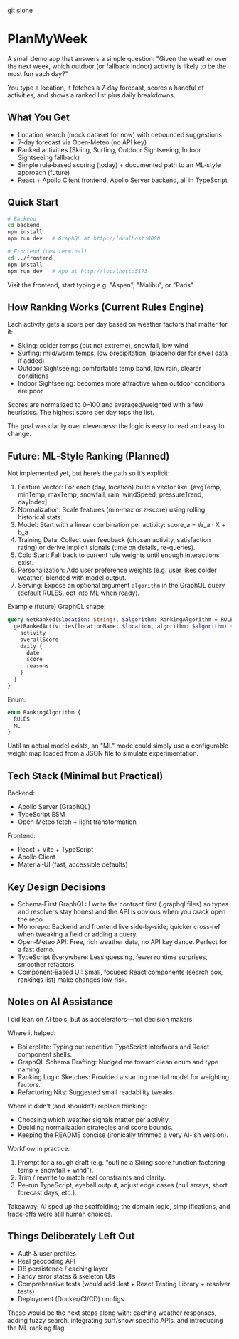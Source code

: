git clone <repository-url>

# PlanMyWeek

A small demo app that answers a simple question: "Given the weather over the next week, which outdoor (or fallback indoor) activity is likely to be the most fun each day?"

You type a location, it fetches a 7‑day forecast, scores a handful of activities, and shows a ranked list plus daily breakdowns.

## What You Get

- Location search (mock dataset for now) with debounced suggestions
- 7‑day forecast via Open‑Meteo (no API key)
- Ranked activities (Skiing, Surfing, Outdoor Sightseeing, Indoor Sightseeing fallback)
- Simple rule‑based scoring (today) + documented path to an ML‑style approach (future)
- React + Apollo Client frontend, Apollo Server backend, all in TypeScript

## Quick Start

```bash
# Backend
cd backend
npm install
npm run dev   # GraphQL at http://localhost:8080

# Frontend (new terminal)
cd ../frontend
npm install
npm run dev   # App at http://localhost:5173
```

Visit the frontend, start typing e.g. "Aspen", "Malibu", or "Paris".

## How Ranking Works (Current Rules Engine)

Each activity gets a score per day based on weather factors that matter for it:

- Skiing: colder temps (but not extreme), snowfall, low wind
- Surfing: mild/warm temps, low precipitation, (placeholder for swell data if added)
- Outdoor Sightseeing: comfortable temp band, low rain, clearer conditions
- Indoor Sightseeing: becomes more attractive when outdoor conditions are poor

Scores are normalized to 0–100 and averaged/weighted with a few heuristics. The highest score per day tops the list.

The goal was clarity over cleverness: the logic is easy to read and easy to change.

## Future: ML‑Style Ranking (Planned)

Not implemented yet, but here’s the path so it’s explicit:

1. Feature Vector: For each (day, location) build a vector like:
   [avgTemp, minTemp, maxTemp, snowfall, rain, windSpeed, pressureTrend, dayIndex]
2. Normalization: Scale features (min‑max or z‑score) using rolling historical stats.
3. Model: Start with a linear combination per activity: score_a = W_a · X + b_a
4. Training Data: Collect user feedback (chosen activity, satisfaction rating) or derive implicit signals (time on details, re-queries).
5. Cold Start: Fall back to current rule weights until enough interactions exist.
6. Personalization: Add user preference weights (e.g. user likes colder weather) blended with model output.
7. Serving: Expose an optional argument `algorithm` in the GraphQL query (default RULES, opt into ML when ready).

Example (future) GraphQL shape:

```graphql
query GetRanked($location: String!, $algorithm: RankingAlgorithm = RULES) {
  getRankedActivities(locationName: $location, algorithm: $algorithm) {
    activity
    overallScore
    daily {
      date
      score
      reasons
    }
  }
}
```

Enum:

```graphql
enum RankingAlgorithm {
  RULES
  ML
}
```

Until an actual model exists, an "ML" mode could simply use a configurable weight map loaded from a JSON file to simulate experimentation.

## Tech Stack (Minimal but Practical)

Backend:

- Apollo Server (GraphQL)
- TypeScript ESM
- Open‑Meteo fetch + light transformation

Frontend:

- React + Vite + TypeScript
- Apollo Client
- Material‑UI (fast, accessible defaults)

## Key Design Decisions

- Schema‑First GraphQL: I write the contract first (.graphql files) so types and resolvers stay honest and the API is obvious when you crack open the repo.
- Monorepo: Backend and frontend live side‑by‑side; quicker cross‑ref when tweaking a field or adding a query.
- Open‑Meteo API: Free, rich weather data, no API key dance. Perfect for a fast demo.
- TypeScript Everywhere: Less guessing, fewer runtime surprises, smoother refactors.
- Component‑Based UI: Small, focused React components (search box, rankings list) make changes low‑risk.

## Notes on AI Assistance

I did lean on AI tools, but as accelerators—not decision makers.

Where it helped:

- Boilerplate: Typing out repetitive TypeScript interfaces and React component shells.
- GraphQL Schema Drafting: Nudged me toward clean enum and type naming.
- Ranking Logic Sketches: Provided a starting mental model for weighting factors.
- Refactoring Nits: Suggested small readability tweaks.

Where it didn’t (and shouldn’t) replace thinking:

- Choosing which weather signals matter per activity.
- Deciding normalization strategies and score bounds.
- Keeping the README concise (ironically trimmed a very AI-ish version).

Workflow in practice:

1. Prompt for a rough draft (e.g. “outline a Skiing score function factoring temp + snowfall + wind”).
2. Trim / rewrite to match real constraints and clarity.
3. Re-run TypeScript, eyeball output, adjust edge cases (null arrays, short forecast days, etc.).

Takeaway: AI sped up the scaffolding; the domain logic, simplifications, and trade‑offs were still human choices.

## Things Deliberately Left Out

- Auth & user profiles
- Real geocoding API
- DB persistence / caching layer
- Fancy error states & skeleton UIs
- Comprehensive tests (would add Jest + React Testing Library + resolver tests)
- Deployment (Docker/CI/CD) configs

These would be the next steps along with: caching weather responses, adding fuzzy search, integrating surf/snow specific APIs, and introducing the ML ranking flag.
